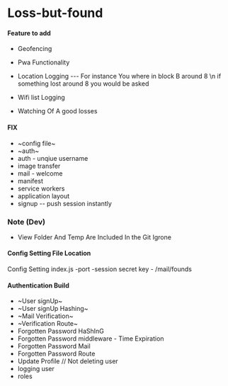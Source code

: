 # Loss-but-found


#### Feature to add 
* Geofencing 
* Pwa Functionality 
* Location Logging --- For instance You where in block B around 8 \n if something lost around 8  you would be asked 

* Wifi list Logging 
* Watching Of A good losses


#### FIX 
* ~config file~
* ~auth~
* auth - unqiue username
* image transfer
* mail - welcome
* manifest 
* service workers
* application layout 
* signup -- push session instantly

### Note (Dev)
* View Folder And Temp Are Included In the Git Igrone


#### Config Setting File Location
Config Setting 
index.js -port -session secret key - 
/mail/founds


#### Authentication Build
* ~User signUp~
* ~User signUp Hashing~
* ~Mail Verification~
* ~Verification Route~
* Forgotten Password HaShInG 
* Forgotten Password middleware - Time Expiration
* Forgotten Password Mail
* Forgotten Password Route 
* Update Profile // Not deleting user 
* logging user 
* roles